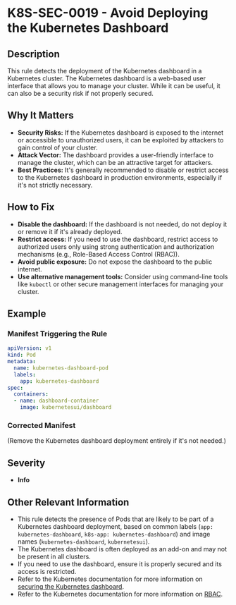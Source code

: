 # K8S-SEC-0019 - Avoid Deploying the Kubernetes Dashboard

## Description

This rule detects the deployment of the Kubernetes dashboard in a Kubernetes cluster. The Kubernetes dashboard is a web-based user interface that allows you to manage your cluster.  While it can be useful, it can also be a security risk if not properly secured.

## Why It Matters

-   **Security Risks:** If the Kubernetes dashboard is exposed to the internet or accessible to unauthorized users, it can be exploited by attackers to gain control of your cluster.
-   **Attack Vector:** The dashboard provides a user-friendly interface to manage the cluster, which can be an attractive target for attackers.
-   **Best Practices:**  It's generally recommended to disable or restrict access to the Kubernetes dashboard in production environments, especially if it's not strictly necessary.

## How to Fix

-   **Disable the dashboard:** If the dashboard is not needed, do not deploy it or remove it if it's already deployed.
-   **Restrict access:** If you need to use the dashboard, restrict access to authorized users only using strong authentication and authorization mechanisms (e.g., Role-Based Access Control (RBAC)).
-   **Avoid public exposure:** Do not expose the dashboard to the public internet.
-   **Use alternative management tools:** Consider using command-line tools like `kubectl` or other secure management interfaces for managing your cluster.

## Example

### Manifest Triggering the Rule

```yaml
apiVersion: v1
kind: Pod
metadata:
  name: kubernetes-dashboard-pod
  labels:
    app: kubernetes-dashboard
spec:
  containers:
  - name: dashboard-container
    image: kubernetesui/dashboard
```

### Corrected Manifest

(Remove the Kubernetes dashboard deployment entirely if it's not needed.)

## Severity

  - **Info**

## Other Relevant Information

-   This rule detects the presence of Pods that are likely to be part of a Kubernetes dashboard deployment, based on common labels (`app: kubernetes-dashboard`, `k8s-app: kubernetes-dashboard`) and image names (`kubernetes-dashboard`, `kubernetesui`).
-   The Kubernetes dashboard is often deployed as an add-on and may not be present in all clusters.
-   If you need to use the dashboard, ensure it is properly secured and its access is restricted.
-   Refer to the Kubernetes documentation for more information on [securing the Kubernetes dashboard](https://kubernetes.io/docs/tasks/access-application-cluster/web-ui-dashboard/).
-   Refer to the Kubernetes documentation for more information on [RBAC](https://kubernetes.io/docs/reference/access-authn-authz/rbac/).
